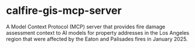 # calfire-gis-mcp-server
A Model Context Protocol (MCP) server that provides fire damage assessment context to AI models for property addresses in the Los Angeles region that were affected by the Eaton and Palisades fires in January 2025.
